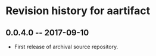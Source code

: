 # Revision history for aartifact

## 0.0.4.0  -- 2017-09-10

* First release of archival source repository.
